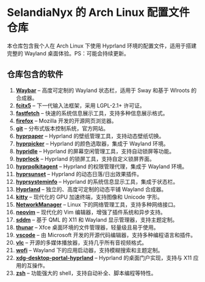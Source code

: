 # SelandiaNyx 的 Arch Linux 配置文件仓库

本仓库包含我个人在 Arch Linux 下使用 Hyprland 环境的配置文件，适用于搭建完整的 Wayland 桌面体验。PS：可能会持续更新。

## 仓库包含的软件

1. **[Waybar](https://github.com/Alexays/Waybar)** – 高度可定制的 Wayland 状态栏，适用于 Sway 和基于 Wlroots 的合成器。
2. **[fcitx5](https://github.com/fcitx/fcitx5)** – 下一代输入法框架，采用 LGPL-2.1+ 许可证。
3. **[fastfetch](https://github.com/fastfetch-cli/fastfetch)** – 快速的系统信息展示工具，支持多种信息展示格式。
4. **[firefox](https://github.com/mozilla/firefox)** – Mozilla 开发的开源网页浏览器。
5. **[git](https://git-scm.com/)** – 分布式版本控制系统，官方网站。
6. **[hyprpaper](https://github.com/hyprwm/hyprpaper)** – Hyprland 的壁纸管理工具，支持动态壁纸切换。
7. **[hyprpicker](https://github.com/hyprwm/hyprpicker)** – Hyprland 的颜色选取器，集成于 Wayland 环境。
8. **[hypridle](https://github.com/hyprwm/hypridle)** – Hyprland 的屏幕空闲管理工具，支持自动锁屏等功能。
9. **[hyprlock](https://github.com/hyprwm/hyprlock)** – Hyprland 的锁屏工具，支持自定义锁屏界面。
10. **[hyprpolkitagent](https://github.com/hyprwm/hyprpolkitagent)** – Hyprland 的权限管理代理，集成于 Wayland 环境。
11. **[hyprsunset](https://github.com/hyprwm/hyprsunset)** – Hyprland 的动态日落/日出效果插件。
12. **[hyprsysteminfo](https://github.com/hyprwm/hyprsysteminfo)** – Hyprland 的系统信息显示工具，集成于状态栏。
13. **[Hyprland](https://github.com/hyprwm/Hyprland)** – 独立的、高度可定制的动态平铺 Wayland 合成器。
14. **[kitty](https://sw.kovidgoyal.net/kitty/)** – 现代化的 GPU 加速终端，支持图像和 Unicode 字形。
15. **[NetworkManager](https://gitlab.freedesktop.org/NetworkManager/NetworkManager)** – Linux 下的网络管理工具，支持多种网络接口。
16. **[neovim](https://neovim.io/)** – 现代化的 Vim 编辑器，增强了插件系统和异步支持。
17. **[sddm](https://github.com/sddm/sddm)** – 基于 QML 的 X11 和 Wayland 显示管理器，支持主题定制。
18. **[thunar](https://docs.xfce.org/xfce/thunar/start)** – Xfce 桌面环境的文件管理器，轻量级且易于使用。
19. **[vscode](https://github.com/microsoft/vscode)** – 由 Microsoft 开发的开源代码编辑器，支持多种编程语言和插件。
20. **[vlc](https://www.videolan.org/)** – 开源的多媒体播放器，支持几乎所有音视频格式。
21. **[wofi](https://hg.sr.ht/~scoopta/wofi)** – Wayland 下的应用启动器，支持模糊搜索和主题定制。
22. **[xdg-desktop-portal-hyprland](https://github.com/hyprwm/xdg-desktop-portal-hyprland)** – Hyprland 的桌面门户实现，支持与 X11 应用的互操作。
23. **[zsh](https://www.zsh.org/)** – 功能强大的 shell，支持自动补全、脚本编程等特性。
